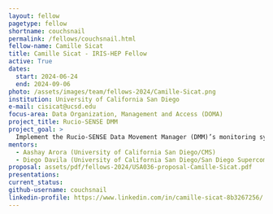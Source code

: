 ```yaml
---
layout: fellow
pagetype: fellow
shortname: couchsnail
permalink: /fellows/couchsnail.html
fellow-name: Camille Sicat
title: Camille Sicat - IRIS-HEP Fellow
active: True
dates:
  start: 2024-06-24
  end: 2024-09-06
photo: /assets/images/team/fellows-2024/Camille-Sicat.png
institution: University of California San Diego
e-mail: cisicat@ucsd.edu
focus-area: Data Organization, Management and Access (DOMA)
project_title: Rucio-SENSE DMM
project_goal: >
  Implement the Rucio-SENSE Data Movement Manager (DMM)’s monitoring system to correlate FTS monit data with host level information to better optimize data flows for exa-scale computing level experiments.
mentors:
  - Aashay Arora (University of California San Diego/CMS)
  - Diego Davila (University of California San Diego/San Diego Supercomputer Center)
proposal: assets/pdf/fellows-2024/USA036-proposal-Camille-Sicat.pdf
presentations:
current_status: 
github-username: couchsnail
linkedin-profile: https://www.linkedin.com/in/camille-sicat-8b3267256/
---
```


